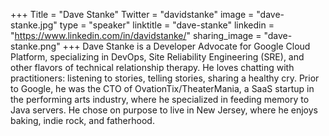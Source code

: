 +++
Title = "Dave Stanke"
Twitter = "davidstanke"
image = "dave-stanke.jpg"
type = "speaker"
linktitle = "dave-stanke"
linkedin = "https://www.linkedin.com/in/davidstanke/"
sharing_image = "dave-stanke.png"
+++
Dave Stanke  is a Developer Advocate for Google Cloud Platform, specializing in DevOps, Site Reliability Engineering (SRE), and other flavors of technical relationship therapy. He loves chatting with practitioners: listening to stories, telling stories, sharing a healthy cry. Prior to Google, he was the CTO of OvationTix/TheaterMania, a SaaS startup in the performing arts industry, where he specialized in feeding memory to Java servers. He chose on purpose to live in New Jersey, where he enjoys baking, indie rock, and fatherhood.

